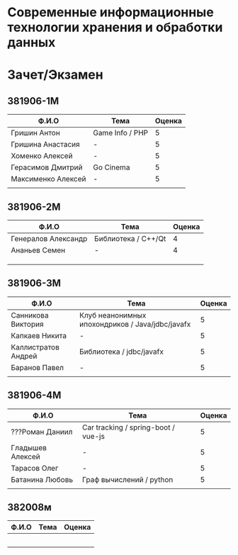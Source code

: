 # Современные информационные технологии хранения и обработки данных
# Зачет/Экзамен

## 381906-1М
| Ф.И.О                       | Тема                                      | Оценка |
|-----------------------------|-------------------------------------------|--------|
| Гришин Антон                | Game Info / PHP                           | 5      |
| Гришина Анастасия           | -                                         | 5      |
| Хоменко Алексей             | -                                         | 5      |
| Герасимов Дмитрий           | Go Cinema                                 | 5      |
| Максименко Алексей          | -                                         | 5      |
|                             |                                           |        |

## 381906-2М
| Ф.И.О                       | Тема                                      | Оценка |
|-----------------------------|-------------------------------------------|--------|
| Генералов Александр         | Библиотека / C++/Qt                       | 4      |
| Ананьев Семен               | -                                         | 4      |
|                             |                                           |        |
|                             |                                           |        |
|                             |                                           |        |

## 381906-3М
| Ф.И.О                       | Тема                                             | Оценка |
|-----------------------------|--------------------------------------------------|--------|
| Санникова Виктория          | Клуб неанонимных ипохондриков / Java/jdbc/javafx | 5      |
| Капкаев Никита              | -                                                | 5      |
| Каллистратов Андрей         | Библиотека / jdbc/javafx                         | 5      |
| Баранов Павел               | -                                                | 5      |
|                             |                                                  |        |

## 381906-4М
| Ф.И.О                       | Тема                                      | Оценка |
|-----------------------------|-------------------------------------------|--------|
| ???Роман Даниил             | Car tracking / spring-boot / vue-js       | 5      |
| Гладышев Алексей            | -                                         | 5      |
| Тарасов Олег                | -                                         | 5      |
| Батанина Любовь             | Граф вычислений / python                  | 5      |
|                             |                                           |        |

## 382008м
| Ф.И.О                       | Тема                                      | Оценка |
|-----------------------------|-------------------------------------------|--------|
|                             |                                           |        |
|                             |                                           |        |
|                             |                                           |        |
|                             |                                           |        |
|                             |                                           |        |
